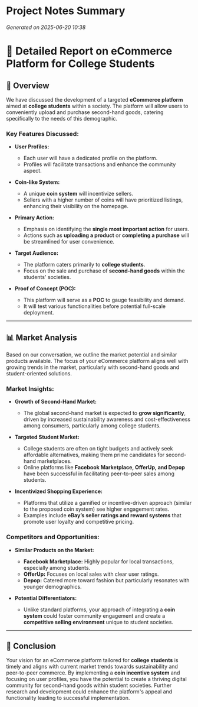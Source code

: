 # Project Notes Summary

*Generated on 2025-06-20 10:38*

# 📝 **Detailed Report on eCommerce Platform for College Students**

## 📌 **Overview**

We have discussed the development of a targeted **eCommerce platform** aimed at **college students** within a society. The platform will allow users to conveniently upload and purchase second-hand goods, catering specifically to the needs of this demographic. 

### **Key Features Discussed:**
- **User Profiles:** 
  - Each user will have a dedicated profile on the platform.
  - Profiles will facilitate transactions and enhance the community aspect.

- **Coin-like System:**
  - A unique **coin system** will incentivize sellers.
  - Sellers with a higher number of coins will have prioritized listings, enhancing their visibility on the homepage.

- **Primary Action:** 
  - Emphasis on identifying the **single most important action** for users.
  - Actions such as **uploading a product** or **completing a purchase** will be streamlined for user convenience.

- **Target Audience:** 
  - The platform caters primarily to **college students**.
  - Focus on the sale and purchase of **second-hand goods** within the students' societies.

- **Proof of Concept (POC):**
  - This platform will serve as a **POC** to gauge feasibility and demand.
  - It will test various functionalities before potential full-scale deployment.

---

## 📊 **Market Analysis**

Based on our conversation, we outline the market potential and similar products available. The focus of your eCommerce platform aligns well with growing trends in the market, particularly with second-hand goods and student-oriented solutions.

### **Market Insights:**
- **Growth of Second-Hand Market:**
  - The global second-hand market is expected to **grow significantly**, driven by increased sustainability awareness and cost-effectiveness among consumers, particularly among college students.
  
- **Targeted Student Market:**
  - College students are often on tight budgets and actively seek affordable alternatives, making them prime candidates for second-hand marketplaces.
  - Online platforms like **Facebook Marketplace, OfferUp, and Depop** have been successful in facilitating peer-to-peer sales among students.

- **Incentivized Shopping Experience:**
  - Platforms that utilize a gamified or incentive-driven approach (similar to the proposed coin system) see higher engagement rates. 
  - Examples include **eBay’s seller ratings and reward systems** that promote user loyalty and competitive pricing.

### **Competitors and Opportunities:**
- **Similar Products on the Market:**
  - **Facebook Marketplace:** Highly popular for local transactions, especially among students.
  - **OfferUp:** Focuses on local sales with clear user ratings.
  - **Depop:** Catered more toward fashion but particularly resonates with younger demographics.
  
- **Potential Differentiators:**
  - Unlike standard platforms, your approach of integrating a **coin system** could foster community engagement and create a **competitive selling environment** unique to student societies.

---

## 🚀 **Conclusion**

Your vision for an eCommerce platform tailored for **college students** is timely and aligns with current market trends towards sustainability and peer-to-peer commerce. By implementing a **coin incentive system** and focusing on user profiles, you have the potential to create a thriving digital community for second-hand goods within student societies. Further research and development could enhance the platform's appeal and functionality leading to successful implementation.